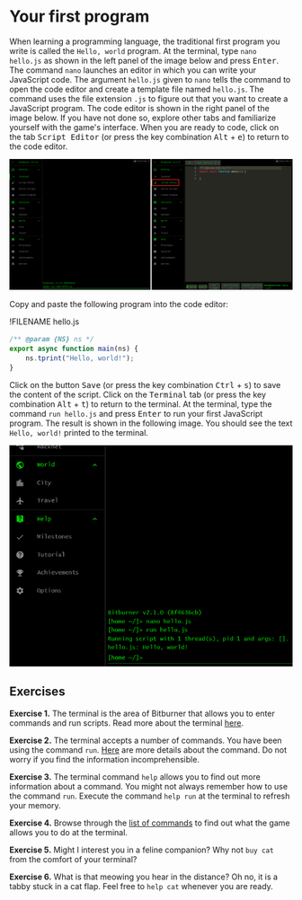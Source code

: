 # Your first program

When learning a programming language, the traditional first program you write is
called the `Hello, world` program. At the terminal, type `nano hello.js` as
shown in the left panel of the image below and press <kbd>Enter</kbd>. The
command `nano` launches an editor in which you can write your JavaScript code.
The argument `hello.js` given to `nano` tells the command to open the code
editor and create a template file named `hello.js`. The command uses the file
extension `.js` to figure out that you want to create a JavaScript program. The
code editor is shown in the right panel of the image below. If you have not done
so, explore other tabs and familiarize yourself with the game's interface. When
you are ready to code, click on the tab <kbd>Script Editor</kbd> (or press the
key combination <kbd>Alt</kbd> + <kbd>e</kbd>) to return to the code editor.

![Hello, world!](../../image/hello/hello.png "Hello, world!")

Copy and paste the following program into the code editor:

!FILENAME hello.js

```js
/** @param {NS} ns */
export async function main(ns) {
    ns.tprint("Hello, world!");
}
```

Click on the button <kbd>Save</kbd> (or press the key combination
<kbd>Ctrl</kbd> + <kbd>s</kbd>) to save the content of the script. Click on the
<kbd>Terminal</kbd> tab (or press the key combination <kbd>Alt</kbd> +
<kbd>t</kbd>) to return to the terminal. At the terminal, type the command
`run hello.js` and press <kbd>Enter</kbd> to run your first JavaScript program.
The result is shown in the following image. You should see the text
`Hello, world!` printed to the terminal.

![Run, hello, run](../../image/hello/run-hello.png "Run, hello, run")

<!-- ====================================================================== -->

## Exercises

**Exercise 1.** The terminal is the area of Bitburner that allows you to enter
commands and run scripts. Read more about the terminal
[here](https://bitburner-official.readthedocs.io/en/latest/basicgameplay/terminal.html).

**Exercise 2.** The terminal accepts a number of commands. You have been using
the command `run`.
[Here](https://bitburner-official.readthedocs.io/en/latest/basicgameplay/terminal.html#run)
are more details about the command. Do not worry if you find the information
incomprehensible.

**Exercise 3.** The terminal command `help` allows you to find out more
information about a command. You might not always remember how to use the
command `run`. Execute the command `help run` at the terminal to refresh your
memory.

**Exercise 4.** Browse through the
[list of commands](https://bitburner-official.readthedocs.io/en/latest/basicgameplay/terminal.html#commands)
to find out what the game allows you to do at the terminal.

**Exercise 5.** Might I interest you in a feline companion? Why not `buy cat`
from the comfort of your terminal?

**Exercise 6.** What is that meowing you hear in the distance? Oh no, it is a
tabby stuck in a cat flap. Feel free to `help cat` whenever you are ready.

